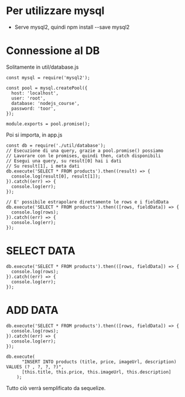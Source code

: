 # Per utilizzare mysql

- Serve mysql2, quindi npm install --save mysql2

# Connessione al DB

Solitamente in util/database.js

```
const mysql = require('mysql2');

const pool = mysql.createPool({
  host: 'localhost',
  user: 'root',
  database: 'nodejs_course',
  password: 'toor',
});

module.exports = pool.promise();
```

Poi si importa, in app.js

```
const db = require('./util/database');
// Esecuzione di una query, grazie a pool.promise() possiamo
// Lavorare con le promises, quindi then, catch disponibili
// Esegui una query, su result[0] hai i dati
// Su result[1], i meta dati
db.execute('SELECT * FROM products').then((result) => {
  console.log(result[0], result[1]);
}).catch((err) => {
  console.log(err);
});

// E' possibile estrapolare direttamente le rows e i fieldData
db.execute('SELECT * FROM products').then(([rows, fieldData]) => {
  console.log(rows);
}).catch((err) => {
  console.log(err);
});
```

# SELECT DATA
```
db.execute('SELECT * FROM products').then(([rows, fieldData]) => {
  console.log(rows);
}).catch((err) => {
  console.log(err);
});
```
# ADD DATA
```
db.execute('SELECT * FROM products').then(([rows, fieldData]) => {
  console.log(rows);
}).catch((err) => {
  console.log(err);
});

db.execute(
      "INSERT INTO products (title, price, imageUrl, description) VALUES (? , ?, ?, ?)",
      [this.title, this.price, this.imageUrl, this.description]
    );
```

Tutto ciò verrà semplificato da sequelize.



